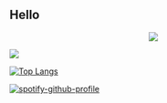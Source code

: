 ## Hello
<p align="center">
  <img src="https://media.tenor.com/0omhISW0XwoAAAAC/frederica-miyamoto-deresute.gif" />
</p>


<img src="http://github-profile-summary-cards.vercel.app/api/cards/profile-details?username=Koloru&theme=nord_dark" />

[![Top Langs](https://github-readme-stats.vercel.app/api/top-langs/?username=anuraghazra&layout=compact)](https://github.com/anuraghazra/github-readme-stats)

[![spotify-github-profile](https://spotify-github-profile.vercel.app/api/view?uid=98914q794w9xxppcedkipyro8&cover_image=true&theme=novatorem&show_offline=false&background_color=121212&bar_color=5fdcec&bar_color_cover=false)](https://github.com/kittinan/spotify-github-profile)

